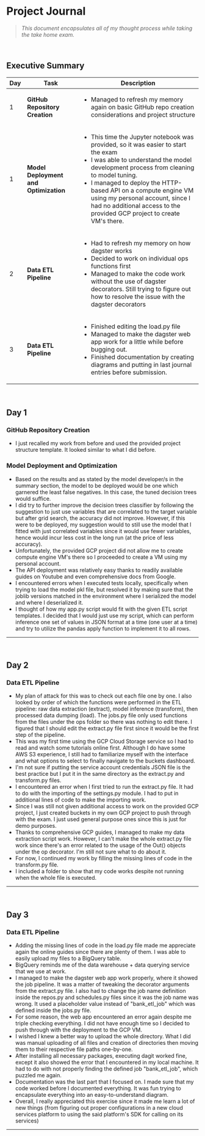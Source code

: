 # **Project Journal**
>*This document encapsulates all of my thought process while taking the take home exam.*

<br />

## **Executive Summary**
| Day | Task | Description |
| -------- | -------- | -------- |
| 1 | **GitHub Repository Creation** | <ul><li>Managed to refresh my memory again on basic GitHub repo creation considerations and project structure</li></ul> |
| 1 | **Model Deployment and Optimization** | <ul><li>This time the Jupyter notebook was provided, so it was easier to start the exam</li><li>I was able to understand the model development process from cleaning to model tuning.</li><li>I managed to deploy the HTTP-based API on a compute engine VM using my personal account, since I had no additional access to the provided GCP project to create VM's there. |
| 2 | **Data ETL Pipeline** | <ul><li>Had to refresh my memory on how dagster works</li><li>Decided to work on individual ops functions first</li><li>Managed to make the code work without the use of dagster decorators. Still trying to figure out how to resolve the issue with the dagster decorators</li></ul> |
| 3 | **Data ETL Pipeline** | <ul><li>Finished editing the load.py file</li><li>Managed to make the dagster web app work for a little while before bugging out.</li><li>Finished documentation by creating diagrams and putting in last journal entries before submission.</li></ul> |
<br />

## **Day 1**

### **GitHub Repository Creation**
- I just recalled my work from before and used the provided project structure template. It looked similar to what I did before.

### **Model Deployment and Optimization**
- Based on the results and as stated by the model developer/s in the summary section, the model to be deployed would be one which garnered the least false negatives. In this case, the tuned decision trees would suffice.
- I did try to further improve the decision trees classifier by following the suggestion to just use variables that are correlated to the target variable but after grid search, the accuracy did not improve. However, if this were to be deployed, my suggestion would to still use the model that I fitted with just correlated variables since it would use fewer variables, hence would incur less cost in the long run (at the price of less accuracy).
- Unfortunately, the provided GCP project did not allow me to create compute engine VM's there so I proceeded to create a VM using my personal account.
- The API deployment was relatively easy thanks to readily available guides on Youtube and even comprehensive docs from Google.
- I encountered errors when I executed tests locally, specifically when trying to load the model pkl file, but resolved it by making sure that the joblib versions matched in the environment where I serialized the model and where I deserialized it.
- I thought of how my app.py script would fit with the given ETL script templates. I decided that I would just use my script, which can perform inference one set of values in JSON format at a time (one user at a time) and try to utilize the pandas apply function to implement it to all rows.
---
<br />

## **Day 2**

### **Data ETL Pipeline**
- My plan of attack for this was to check out each file one by one. I also looked by order of which the functions were performed in the ETL pipeline: raw data extraction (extract), model inference (transform), then processed data dumping (load). The jobs.py file only used functions from the files under the ops folder so there was nothing to edit there. I figured that I should edit the extract.py file first since it would be the first step of the pipeline.
- This was my first time using the GCP Cloud Storage service so I had to read and watch some tutorials online first. Although I do have some AWS S3 experience, I still had to familiarize myself with the interface and what options to select to finally navigate to the buckets dashboard.
- I'm not sure if putting the service account credentials JSON file is the best practice but I put it in the same directory as the extract.py and transform.py files.
- I encountered an error when I first tried to run the extract.py file. It had to do with the importing of the settings.py module. I had to put in additional lines of code to make the importing work.
- Since I was still not given additional access to work on the provided GCP project, I just created buckets in my own GCP project to push through with the exam. I just used general purpose ones since this is just for demo purposes.
- Thanks to comprehensive GCP guides, I managed to make my data extraction script work. However, I can't make the whole extract.py file work since there's an error related to the usage of the Out() objects under the op decorator. I'm still not sure what to do about it.
- For now, I continued my work by filling the missing lines of code in the transform.py file.
- I included a folder to show that my code works despite not running when the whole file is executed.
---
<br />

## **Day 3**

### **Data ETL Pipeline**
- Adding the missing lines of code in the load.py file made me appreciate again the online guides since there are plenty of them. I was able to easily upload my files to a BigQuery table.
- BigQuery reminds me of the data warehouse + data querying service that we use at work.
- I managed to make the dagster web app work properly, where it showed the job pipeline. It was a matter of tweaking the decorator arguments from the extract.py file. I also had to change the job name definition inside the repos.py and schedules.py files since it was the job name was wrong. It used a placeholder value instead of "bank_etl_job" which was defined inside the jobs.py file.
- For some reason, the web app encountered an error again despite me triple checking everything. I did not have enough time so I decided to push through with the deployment to the GCP VM.
- I wished I knew a better way to upload the whole directory. What I did was manual uploading of all files and creation of directories then moving them to their respective file paths one-by-one.
- After installing all necessary packages, executing dagit worked fine, except it also showed the error that I encountered in my local machine. It had to do with not properly finding the defined job "bank_etl_job", which puzzled me again.
- Documentation was the last part that I focused on. I made sure that my code worked before I documented everything. It was fun trying to encapsulate everything into an easy-to-understand diagram.
- Overall, I really appreciated this exercise since it made me learn a lot of new things (from figuring out proper configurations in a new cloud services platform to using the said platform's SDK for calling on its services)
---
<br />

